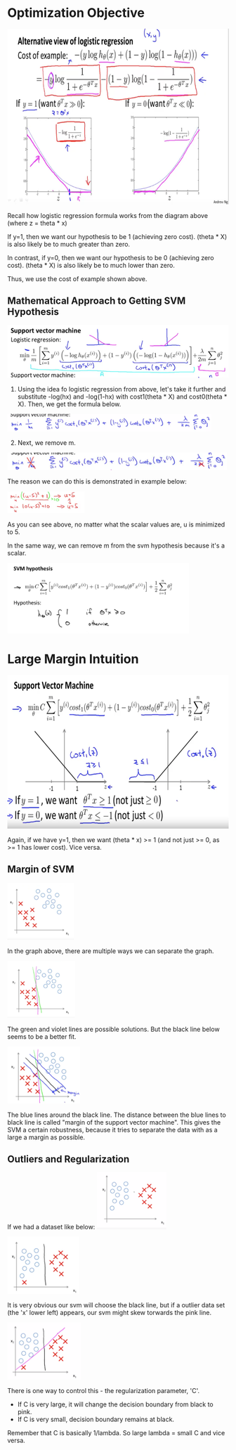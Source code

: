 # Optimization Objective

<img src="./img/1/logistic_regression.png" height="400"/>

Recall how logistic regression formula works from the diagram above (where z = theta * x)

If y=1, then we want our hypothesis to be 1 (achieving zero cost). (theta * X) is also likely be to much greater than zero.

In contrast, if y=0, then we want our hypothesis to be 0 (achieving zero cost). (theta * X) is also likely be to much lower than zero.

Thus, we use the cost of example shown above.

## Mathematical Approach to Getting SVM Hypothesis

<img src="./img/1/logis_reg_to_svm_1.png" height="120"/>

1. Using the idea fo logistic regression from above, let's take it further and substitute -log(hx) and -log(1-hx) with cost1(theta * X) and cost0(theta * X). Then, we get the formula below.

<img src="./img/1/logis_reg_to_svm_2.png" height="40"/>
 
2. Next, we remove m. 
<img src="./img/1/logis_reg_to_svm_3.png" height="40"/>

The reason we can do this is demonstrated in example below:

<img src="./img/1/logis_reg_to_svm_4.png" height="50"/>

As you can see above, no matter what the scalar values are, u is minimized to 5. 

In the same way, we can remove m from the svm hypothesis because it's a scalar. 

<img src="./img/1/svm_hypothesis.png" height="160"/>

# Large Margin Intuition

<img src="./img/1/svm_explanation.png" height="350"/>

Again, if we have y=1, then we want (theta * x) >= 1 (and not just >= 0, as >= 1 has lower cost). Vice versa.

## Margin of SVM

<img src="./img/1/linearly_separable_1.png" height="130"/>

In the graph above, there are multiple ways we can separate the graph.

<img src="./img/1/linearly_separable_2.png" height="130"/>

The green and violet lines are possible solutions. But the black line below seems to be a better fit.

<img src="./img/1/linearly_separable_3.png" height="130"/>

The blue lines around the black line. The distance between the blue lines to black line is called "margin of the support vector machine". This gives the SVM a certain robustness, because it tries to separate the data with as a large a margin as possible.

## Outliers and Regularization

If we had a dataset like below:
<img src="./img/1/outlier_1.png" height="130"/>

<img src="./img/1/outlier_2.png" height="130"/>

It is very obvious our svm will choose the black line, but if a outlier data set (the 'x' lower left) appears, our svm might skew torwards the pink line.

<img src="./img/1/outlier_3.png" height="130"/>

There is one way to control this - the regularization parameter, 'C'. 
 - If C is very large, it will change the decision boundary from black to pink. 
 - If C is very small, decision boundary remains at black.

Remember that C is basically 1/lambda. So large lambda = small C and vice versa.

